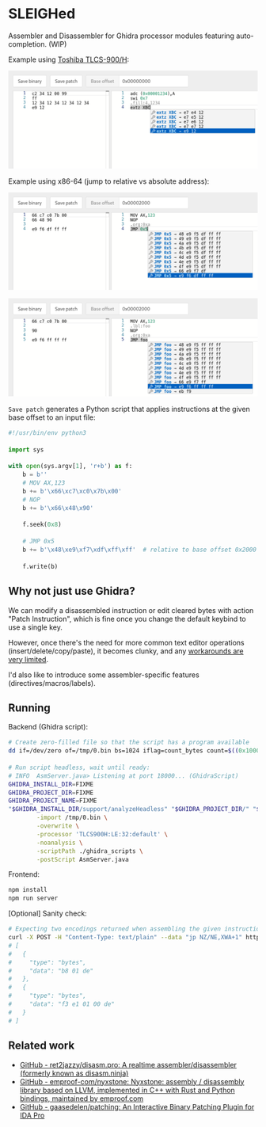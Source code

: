 # SLEIGHed

Assembler and Disassembler for Ghidra processor modules featuring auto-completion. (WIP)

Example using [Toshiba TLCS-900/H](https://github.com/nevesnunes/ghidra-tlcs900h):

![](./img/1.png)

Example using x86-64 (jump to relative vs absolute address):

![](./img/2.png)

![](./img/3.png)

`Save patch` generates a Python script that applies instructions at the given base offset to an input file:

```python
#!/usr/bin/env python3

import sys

with open(sys.argv[1], 'r+b') as f:
    b = b''
    # MOV AX,123
    b += b'\x66\xc7\xc0\x7b\x00'
    # NOP
    b += b'\x66\x48\x90'

    f.seek(0x8)

    # JMP 0x5
    b += b'\x48\xe9\xf7\xdf\xff\xff'  # relative to base offset 0x2000

    f.write(b)
```

## Why not just use Ghidra?

We can modify a disassembled instruction or edit cleared bytes with action "Patch Instruction", which is fine once you change the default keybind to use a single key.

However, once there's the need for more common text editor operations (insert/delete/copy/paste), it becomes clunky, and any [workarounds are very limited](https://gist.github.com/murachue/5d39a614d1803d7d327bee95d81f495b).

I'd also like to introduce some assembler-specific features (directives/macros/labels).

## Running

Backend (Ghidra script):

```sh
# Create zero-filled file so that the script has a program available
dd if=/dev/zero of=/tmp/0.bin bs=1024 iflag=count_bytes count=$((0x10000))

# Run script headless, wait until ready:
# INFO  AsmServer.java> Listening at port 18000... (GhidraScript)
GHIDRA_INSTALL_DIR=FIXME
GHIDRA_PROJECT_DIR=FIXME
GHIDRA_PROJECT_NAME=FIXME
"$GHIDRA_INSTALL_DIR/support/analyzeHeadless" "$GHIDRA_PROJECT_DIR/" "$GHIDRA_PROJECT_NAME/_headless" \
        -import /tmp/0.bin \
        -overwrite \
        -processor 'TLCS900H:LE:32:default' \
        -noanalysis \
        -scriptPath ./ghidra_scripts \
        -postScript AsmServer.java
```

Frontend:

```sh
npm install
npm run server
```

[Optional] Sanity check:

```sh
# Expecting two encodings returned when assembling the given instruction
curl -X POST -H "Content-Type: text/plain" --data "jp NZ/NE,XWA+1" http://localhost:18000/assemble | jq .
# [
#   {
#     "type": "bytes",
#     "data": "b8 01 de"
#   },
#   {
#     "type": "bytes",
#     "data": "f3 e1 01 00 de"
#   }
# ]
```

## Related work

- [GitHub \- ret2jazzy/disasm\.pro: A realtime assembler/disassembler \(formerly known as disasm\.ninja\)](https://github.com/ret2jazzy/disasm.pro)
- [GitHub \- emproof\-com/nyxstone: Nyxstone: assembly / disassembly library based on LLVM, implemented in C\+\+ with Rust and Python bindings, maintained by emproof\.com](https://github.com/emproof-com/nyxstone)
- [GitHub \- gaasedelen/patching: An Interactive Binary Patching Plugin for IDA Pro](https://github.com/gaasedelen/patching)
